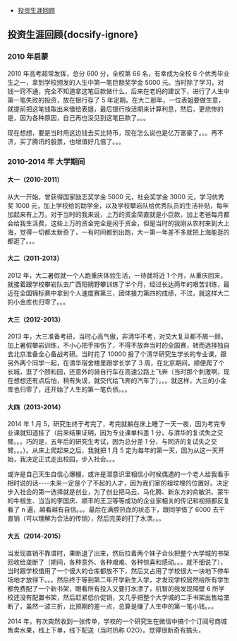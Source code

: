 - [投资生涯回顾](/investment/tips.md)

## 投资生涯回顾{docsify-ignore}

### 2010 年启蒙

2010 年高考超常发挥，总分 600 分，全校第 66 名，有幸成为全校 6 个优秀毕业生之一，拿到学校颁发的人生中第一笔巨额奖学金 5000 元。当时除了学习，对钱一窍不通，完全不知道拿这笔巨款做什么，后来在老妈的建议下，进行了人生中第一笔失败的投资，放在银行存了 5 年定期。在大二那年，一位表姐要做生意，就提前把这笔钱取出来借给表姐，最后银行按活期来计算利息，然后，更悲惨的是，因为各种原因，自己再也没见到这笔巨款了。。。

现在想想，要是当时用这边钱去买比特币，现在怎么说也是亿万富豪了。。。再不济，买了腾讯的股票，也增值好几倍了。。。

### 2010-2014 年 大学期间

#### 大一（2010-2011）

从大一开始，曾获得国家励志奖学金 5000 元，社会奖学金 3000 元，学习优秀奖 1000 元，加上学校给的助学金，以及学校攀岩队给优秀队员的生活补贴，每年加起来有上万。对于当时的我来说，上万的资金简直就是小巨款，加上老爸每月都会给我生活费，这些上万的资金完全是闲于资金，但是当时的我刚从农村来到大上海，觉得一切都太新奇了，一有时间都到出跑，大一第一年差不多就把上海能逛的都逛了。。。

#### 大二（2011-2013）

2012 年，大二暑假就一个人跑重庆体验生活，一待就将近 1 个月，从重庆回来，就接着跟学校攀岩队去广西阳朔野攀训练了半个月，经过长达两年的艰苦训练，最近在全国锦标赛中拿到个人速度赛第三，团体接力第四的成绩，不过，就这样大二的小金库也归零了。。。

#### 大三（2012-2013）

2013 年，大三准备考研，当时心高气傲，非清华不考，对交大复旦都不屑一顾，加上暑假攀岩训练，不小心把手摔伤了，不得不放弃当时的全国赛，转而选择独自去北京准备全心备战考研。当时花了 10000 报了个清华研究生学长的专业课，跟另外两个同学一起，在清华宿舍楼里跟学长学了 3 周，在北京期间，顺便爬了个长城，逛了个颐和园，还意外的骑自行车在高速公路上飞奔（当时那个刺激啊，现在想想还有点后怕，稍有失误，就交代给飞奔的汽车了）。。。就这样，大三的小金库也归零了，还开始了人生的第一笔负债。。。

#### 大四（2013-2014）

2014 年 1 月 5，研究生终于考完了，考完就躺在床上睡了一天一夜，因为考完专业课就知道挂了（后来结果证明，因为专业课单科差 1 分，与清华的复试失之交臂。。。巧的是，五年后的研究生考试，因为总分差 1 分，与同济的复试失之交臂。。。）。从床上爬起来之后，我就把 1 月 5 定为每年的第一天，因为从这一天开始，我决定正式走出校园，步入社会。。。

或许是自己天生自信心爆棚，或许是潜意识里相信小时候偶遇的一个老人给我看手相时说的话----未来一定是个了不起的人才，因为我们家的祖坟埋的位置好。决定步入社会的第一选择就是创业，为了创业把马云、马化腾、新东方的俞敏洪、蒙牛的牛根生、当当的李国庆、顺丰的王卫等等成功的企业家相关的传记和视频都反复看了 n 遍，越看越有自信。。。最后在满腔热血的状态下，跟同学借了 6000 去干直销（可以理解为合法的传销），然后完美的打了水漂。。。

#### 大五（2014-2015）

当发现直销不靠谱时，果断退了出来，然后拉着两个妹子合伙把整个大学城的书架回收给垄断了（期间，各种意外、各种艰难、各种惊喜和感动。。。就不细说了），当时跟学校借用了一个很大的仓库都放不下，然后又占用了学校很大一块地下停车场地才放得下。。。然后终于等到第二年开学新生入学，才发现学校居然给所有学生都免费配了一个新书架，眼看所有投入又要打水漂了，机智的我发现隔壁 6 所学校还没有配置书架，然后赶紧低价促销，又几乎把整个大学城的二手书架出售给垄断了，虽然一波三折，比预期的差一点，总算是赚了人生中的第一笔小钱。。。

2014 年，有次突然收到一张传单，学校的一个研究生在微信中搞个个订阅号商城售卖水果，线上下单，线下配送（当时热称 O2O）。觉得很新奇有搞头，
